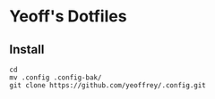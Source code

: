 # Yeoff's Dotfiles

## Install
```
cd
mv .config .config-bak/
git clone https://github.com/yeoffrey/.config.git
```
